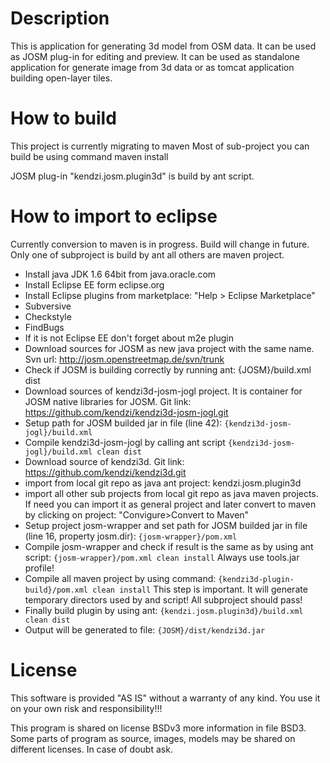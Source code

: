 # Description

This is application for generating 3d model from OSM data. It can be used as JOSM plug-in for editing and preview. It can be used as standalone application for generate image from 3d data or as tomcat application building open-layer tiles.

# How to build

This project is currently migrating to maven
Most of sub-project you can build be using command 
maven install

JOSM plug-in "kendzi.josm.plugin3d" is build by ant script.

# How to import to eclipse
Currently conversion to maven is in progress. Build will change in future. 
Only one of subproject is build by ant all others are maven project. 

* Install java JDK 1.6 64bit from java.oracle.com
* Install Eclipse EE form eclipse.org
* Install Eclipse plugins from marketplace: "Help > Eclipse Marketplace"
 * Subversive
 * Checkstyle
 * FindBugs
 * If it is not Eclipse EE don't forget about m2e plugin
* Download sources for JOSM as new java project with the same name. Svn url: 
http://josm.openstreetmap.de/svn/trunk
* Check if JOSM is building correctly by running ant:
{JOSM}/build.xml dist
* Download sources of kendzi3d-josm-jogl project. It is container for JOSM native libraries for JOSM. Git link:
https://github.com/kendzi/kendzi3d-josm-jogl.git
* Setup path for JOSM builded jar in file (line 42):
```{kendzi3d-josm-jogl}/build.xml```
* Compile kendzi3d-josm-jogl by calling ant script
```{kendzi3d-josm-jogl}/build.xml clean dist```
* Download source of kendzi3d. Git link: 
https://github.com/kendzi/kendzi3d.git
 * import from local git repo as java ant project: kendzi.josm.plugin3d
 * import all other sub projects from local git repo as java maven projects. If need you can import it as general project and later convert to maven by clicking on project: "Convigure>Convert to Maven"
* Setup project josm-wrapper and set path for JOSM builded jar in file (line 16, property josm.dir):
```{josm-wrapper}/pom.xml```
* Compile josm-wrapper and check if result is the same as by using ant script:
```{josm-wrapper}/pom.xml clean install```
Always use tools.jar profile!
* Compile all maven project by using command:
``` {kendzi3d-plugin-build}/pom.xml clean install ```
This step is important. It will generate temporary directors used by and script! All subproject should pass!
* Finally build plugin by using ant:
```{kendzi.josm.plugin3d}/build.xml clean dist```
* Output will be generated to file:
```{JOSM}/dist/kendzi3d.jar```


# License

This software is provided "AS IS" without a warranty of any kind.  You use it on your own risk and responsibility!!!

This program is shared on license BSDv3 more information in file BSD3.
Some parts of program as source, images, models may be shared on different licenses. In case of doubt ask.
